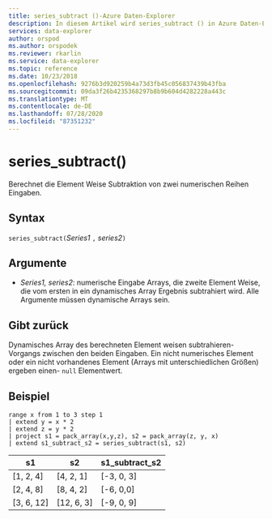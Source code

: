 ```yaml
---
title: series_subtract ()-Azure Daten-Explorer
description: In diesem Artikel wird series_subtract () in Azure Daten-Explorer beschrieben.
services: data-explorer
author: orspod
ms.author: orspodek
ms.reviewer: rkarlin
ms.service: data-explorer
ms.topic: reference
ms.date: 10/23/2018
ms.openlocfilehash: 9276b3d920259b4a73d3fb45c056837439b43fba
ms.sourcegitcommit: 09da3f26b4235368297b8b9b604d4282228a443c
ms.translationtype: MT
ms.contentlocale: de-DE
ms.lasthandoff: 07/28/2020
ms.locfileid: "87351232"
---
```

# <a name="series_subtract"></a>series_subtract()

Berechnet die Element Weise Subtraktion von zwei numerischen Reihen Eingaben.

## <a name="syntax"></a>Syntax

`series_subtract(`*Series1* `,` *series2*`)`

## <a name="arguments"></a>Argumente

* *Series1, series2*: numerische Eingabe Arrays, die zweite Element Weise, die vom ersten in ein dynamisches Array Ergebnis subtrahiert wird. Alle Argumente müssen dynamische Arrays sein. 

## <a name="returns"></a>Gibt zurück

Dynamisches Array des berechneten Element weisen subtrahieren-Vorgangs zwischen den beiden Eingaben. Ein nicht numerisches Element oder ein nicht vorhandenes Element (Arrays mit unterschiedlichen Größen) ergeben einen- `null` Elementwert.

## <a name="example"></a>Beispiel

<!-- csl: https://help.kusto.windows.net:443/Samples -->
```kusto
range x from 1 to 3 step 1
| extend y = x * 2
| extend z = y * 2
| project s1 = pack_array(x,y,z), s2 = pack_array(z, y, x)
| extend s1_subtract_s2 = series_subtract(s1, s2)
```

|s1|s2|s1_subtract_s2|
|---|---|---|
|[1, 2, 4]|[4, 2, 1]|[-3, 0, 3]|
|[2, 4, 8]|[8, 4, 2]|[-6, 0,0]|
|[3, 6, 12]|[12, 6, 3]|[-9, 0, 9]|
